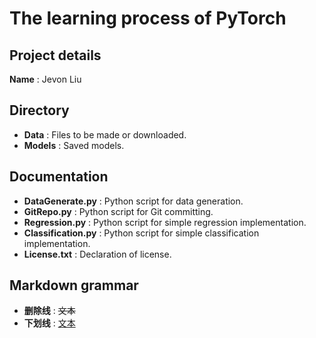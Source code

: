 # The learning process of PyTorch

## Project details
**Name** : Jevon Liu  

## Directory
- **Data** : Files to be made or downloaded.
- **Models** : Saved models.

## Documentation
- **DataGenerate.py** : Python script for data generation.
- **GitRepo.py** : Python script for Git committing.
- **Regression.py** : Python script for simple regression implementation.
- **Classification.py** : Python script for simple classification implementation.
- **License.txt** : Declaration of license.

## Markdown grammar
- **删除线** : ~~文本~~
- **下划线** : <u>文本</u>
